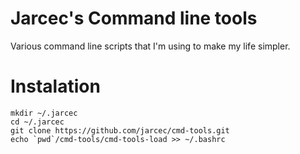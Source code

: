 Jarcec's Command line tools
===========================

Various command line scripts that I'm using to make my life simpler.

Instalation
===========

    mkdir ~/.jarcec
    cd ~/.jarcec
    git clone https://github.com/jarcec/cmd-tools.git
    echo `pwd`/cmd-tools/cmd-tools-load >> ~/.bashrc
